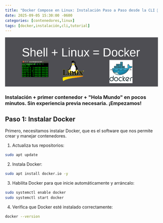 ```yaml
---
title: "Docker Compose en Linux: Instalación Paso a Paso desde la CLI 🐳"
date: 2025-09-05 15:30:00 -0600
categories: [contenedores,linux]
tags: [docker,instalación,cli,tutorial]
---
```


![Linux-Docker](/assets/img/posts/DC-Setup/Inicio.png "Docker Setup Guide")

### Instalación + primer contenedor + "Hola Mundo" en pocos minutos. Sin experiencia previa necesaria. ¡Empezamos!


## Paso 1: Instalar Docker
Primero, necesitamos instalar Docker, que es el software que nos permite crear y manejar contenedores.

1. Actualiza tus repositorios:
```bash
sudo apt update
```

2. Instala Docker:
```bash
sudo apt install docker.io -y
```

3. Habilita Docker para que inicie automáticamente y arráncalo: 
```bash
sudo systemctl enable docker
sudo systemctl start docker
```

4. Verifica que Docker esté instalado correctamente:
```bash
docker --version
```
